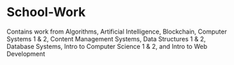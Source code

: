 # School-Work

Contains work from Algorithms, Artificial Intelligence, Blockchain, Computer Systems 1 & 2, Content Management Systems, Data Structures 1 & 2, Database Systems, Intro to Computer Science 1 & 2, and Intro to Web Development 